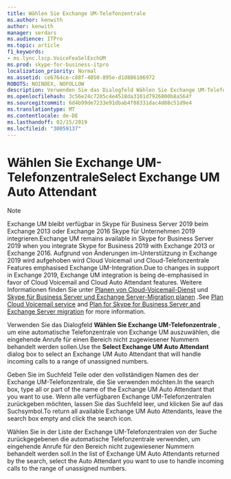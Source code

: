 ```yaml
---
title: Wählen Sie Exchange UM-Telefonzentrale
ms.author: kenwith
author: kenwith
manager: serdars
ms.audience: ITPro
ms.topic: article
f1_keywords:
- ms.lync.lscp.VoiceFeaSelExchUM
ms.prod: skype-for-business-itpro
localization_priority: Normal
ms.assetid: ce6764ce-c88f-4050-895e-d1d886106972
ROBOTS: NOINDEX, NOFOLLOW
description: Verwenden Sie das Dialogfeld Wählen Sie Exchange UM-Telefonzentrale, um eine automatische Telefonzentrale von Exchange UM auszuwählen, die eingehende Anrufe für einen Bereich nicht zugewiesener Nummern behandelt werden sollen.
ms.openlocfilehash: 3c56e24c7285c4e4518da3101d7926800b8a564f
ms.sourcegitcommit: 6d4b99de7233e91dbab4f08331dac4d88c51d9e4
ms.translationtype: MT
ms.contentlocale: de-DE
ms.lasthandoff: 02/15/2019
ms.locfileid: "30059137"
---
```

# <a name="select-exchange-um-auto-attendant"></a><span data-ttu-id="cfceb-103">Wählen Sie Exchange UM-Telefonzentrale</span><span class="sxs-lookup"><span data-stu-id="cfceb-103">Select Exchange UM Auto Attendant</span></span>

> [!NOTE]
> <span data-ttu-id="cfceb-104">Exchange UM bleibt verfügbar in Skype für Business Server 2019 beim Exchange 2013 oder Exchange 2016 Skype für Unternehmen 2019 integrieren.</span><span class="sxs-lookup"><span data-stu-id="cfceb-104">Exchange UM remains available in Skype for Business Server 2019 when you integrate Skype for Business 2019 with Exchange 2013 or Exchange 2016.</span></span> <span data-ttu-id="cfceb-105">Aufgrund von Änderungen im-Unterstützung in Exchange 2019 wird aufgehoben wird Cloud Voicemail und Cloud-Telefonzentrale Features emphasised Exchange UM-Integration.</span><span class="sxs-lookup"><span data-stu-id="cfceb-105">Due to changes in support in Exchange 2019, Exchange UM integration is being de-emphasised in favor of Cloud Voicemail and Cloud Auto Attendant features.</span></span>  <span data-ttu-id="cfceb-106">Weitere Informationen finden Sie unter [Planen von Cloud-Voicemail-Dienst](../../../../SfBhybrid/hybrid/plan-cloud-voicemail.md) und [Skype für Business Server und Exchange Server-Migration planen](../../../../SfBhybrid/hybrid/plan-um-migration.md) .</span><span class="sxs-lookup"><span data-stu-id="cfceb-106">See [Plan Cloud Voicemail service](../../../../SfBhybrid/hybrid/plan-cloud-voicemail.md) and [Plan for Skype for Business Server and Exchange Server migration](../../../../SfBhybrid/hybrid/plan-um-migration.md) for more information.</span></span>
 
<span data-ttu-id="cfceb-107">Verwenden Sie das Dialogfeld **Wählen Sie Exchange UM-Telefonzentrale** , um eine automatische Telefonzentrale von Exchange UM auszuwählen, die eingehende Anrufe für einen Bereich nicht zugewiesener Nummern behandelt werden sollen.</span><span class="sxs-lookup"><span data-stu-id="cfceb-107">Use the **Select Exchange UM Auto Attendant** dialog box to select an Exchange UM Auto Attendant that will handle incoming calls to a range of unassigned numbers.</span></span>
  
<span data-ttu-id="cfceb-108">Geben Sie im Suchfeld Teile oder den vollständigen Namen des der Exchange UM-Telefonzentrale, die Sie verwenden möchten.</span><span class="sxs-lookup"><span data-stu-id="cfceb-108">In the search box, type all or part of the name of the Exchange UM Auto Attendant that you want to use.</span></span> <span data-ttu-id="cfceb-109">Wenn alle verfügbaren Exchange UM-Telefonzentralen zurückgeben möchten, lassen Sie das Suchfeld leer, und klicken Sie auf das Suchsymbol.</span><span class="sxs-lookup"><span data-stu-id="cfceb-109">To return all available Exchange UM Auto Attendants, leave the search box empty and click the search icon.</span></span>
  
<span data-ttu-id="cfceb-110">Wählen Sie in der Liste der Exchange UM-Telefonzentralen von der Suche zurückgegebenen die automatische Telefonzentrale verwenden, um eingehende Anrufe für den Bereich nicht zugewiesener Nummern behandelt werden soll.</span><span class="sxs-lookup"><span data-stu-id="cfceb-110">In the list of Exchange UM Auto Attendants returned by the search, select the Auto Attendant you want to use to handle incoming calls to the range of unassigned numbers.</span></span>
  


